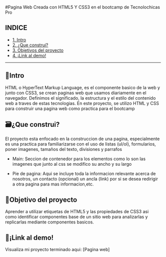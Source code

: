 #Pagina Web
Creada con HTML5 Y CSS3 en el bootcamp de Tecnolochicas Pro

## INDICE
* [1. Intro](https://github.com/EstefaniaLeonR/KirbyWebPage/blob/main/README.md#intro)
* [2. ¿Que construi?](https://github.com/EstefaniaLeonR/KirbyWebPage/blob/main/README.md#%EF%B8%8Fque-construi)
* [3. Objetivos del proyecto](https://github.com/EstefaniaLeonR/KirbyWebPage/blob/main/README.md#objetivo-del-proyecto)
* [4. ¡Link al demo!](https://github.com/EstefaniaLeonR/KirbyWebPage/edit/main/README.md#link-al-demo)
***

## 📖Intro
HTML o HyperText Markup Language, es el componente basico de la web y junto con CSS3, se crean paginas web que usamos diariamente en el navegador. Definimos el significado, la estructura y el estilo del contenido web a traves de estas tecnologias.
En este proyecto, se utilizo HTML y CSS para construir una pagina web como practica para el bootcamp

## 🗃️¿Que construi?
El proyecto esta enfocado en la construccion de una pagina, especialmente es una practica para familiarizarse con el uso de listas (ul/ol), formularios, poner imagenes, tamaños del texto, divisiones y parrafos 

* Main: Seccion de contenedor para los elementos como lo son las imagenes que junto al css se modifico su ancho y su largo

* Pie de pagina: Aqui se incluye toda la informacion relevante acerca de nosotros, un contacto (opcional) un ancla (link) por si se desea redirigir a otra pagina para mas informacion,etc.

## 📌Objetivo del proyecto
Aprender a utilizar etiquetas de HTML5 y las propiedades de CSS3 asi como identificar componentes base de un sitio web para analizarlas y replicarlas mediante componentes basicos.

## 🔗¡Link al demo! 
Visualiza mi proyecto terminado aqui: [Pagina web] 
